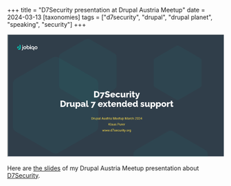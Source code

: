+++
title = "D7Security presentation at Drupal Austria Meetup"
date = 2024-03-13
[taxonomies]
tags = ["d7security", "drupal", "drupal planet", "speaking", "security"]
+++

![D7Security presentation title slide](d7security_meetup.png)

Here are [the slides](d7security-drupal-austria-2024.pdf) of my Drupal Austria Meetup presentation about [D7Security](https://www.d7security.org).

<!-- more -->
